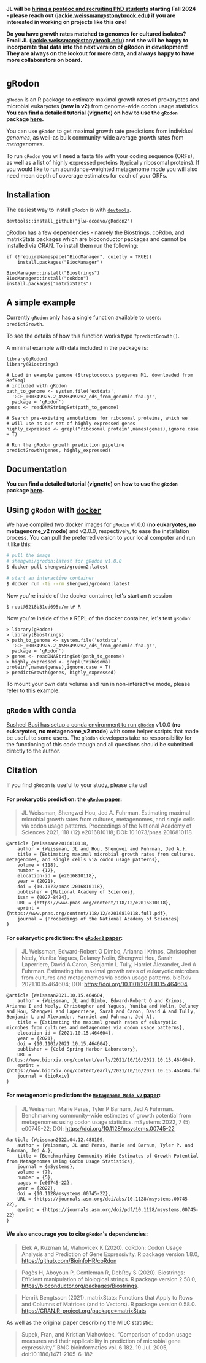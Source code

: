 **JL will be [hiring a postdoc and recruiting PhD students](https://microbialgamut.com/join.html) starting Fall 2024 - please reach out (<jackie.weissman@stonybrook.edu>) if you are interested in working on projects like this one!**

**Do you have growth rates matched to genomes for cultured isolates? Email JL (<jackie.weissman@stonybrook.edu>) and she will be happy to incorporate that data into the next version of gRodon in development! They are always on the lookout for more data, and always happy to have more collaborators on board.**

# `gRodon`

`gRodon` is an R package to estimate maximal growth rates of prokaryotes and microbial eukaryotes (**new in v2**) from genome-wide codon usage statistics. **You can find a detailed tutorial (vignette) on how to use the `gRodon` package [here](https://jlw-ecoevo.github.io/gRodon-vignette).**

You can use `gRodon` to get maximal growth rate predictions from individual *genomes*, as well-as bulk community-wide average growth rates from *metagenomes*. 

To run `gRodon` you will need a fasta file with your coding sequence (ORFs), as well as a list of highly expressed proteins (typically ribosomal proteins). If you would like to run abundance-weighted metagenome mode you will also need mean depth of coverage estimates for each of your ORFs.

## Installation

The easiest way to install `gRodon` is with [`devtools`](https://github.com/r-lib/devtools).

`devtools::install_github("jlw-ecoevo/gRodon2")`

gRodon has a few dependencies - namely the Biostrings, coRdon, and matrixStats packages which are bioconductor packages and cannot be installed via CRAN. To install them run the following:

```
if (!requireNamespace("BiocManager", quietly = TRUE))
    install.packages("BiocManager")

BiocManager::install("Biostrings")
BiocManager::install("coRdon")
install.packages("matrixStats")
```

## A simple example

Currently `gRodon` only has a single function available to users: `predictGrowth`. 

To see the details of how this function works type `?predictGrowth()`.

A minimal example with data included in the package is:

```
library(gRodon)
library(Biostrings)

# Load in example genome (Streptococcus pyogenes M1, downloaded from RefSeq)
# included with gRodon
path_to_genome <- system.file('extdata',
  'GCF_000349925.2_ASM34992v2_cds_from_genomic.fna.gz',
  package = 'gRodon')
genes <- readDNAStringSet(path_to_genome)

# Search pre-existing annotations for ribosomal proteins, which we
# will use as our set of highly expressed genes
highly_expressed <- grepl("ribosomal protein",names(genes),ignore.case = T)

# Run the gRodon growth prediction pipeline
predictGrowth(genes, highly_expressed)
```

## Documentation

**You can find a detailed tutorial (vignette) on how to use the `gRodon` package [here](https://jlw-ecoevo.github.io/gRodon-vignette).**

## Using `gRodon` with [`docker`](https://www.docker.com/)

We have compiled two docker images for `gRodon` v1.0.0 (**no eukaryotes, no metagenome_v2 mode**) and v2.0.0, respectively, to ease the installation process. You can pull the preferred version to your local computer and run it like this:

```bash
# pull the image 
# shengwei/grodon:latest for gRodon v1.0.0
$ docker pull shengwei/grodon2:latest

# start an interactive container
$ docker run -ti --rm shengwei/grodon2:latest
```

Now you're inside of the docker container, let's start an `R` session
```bash
$ root@5218b31cd695:/mnt# R
```

Now you're inside of the `R` REPL of the docker container, let's test `gRodon`: 
```
> library(gRodon)
> library(Biostrings)
> path_to_genome <- system.file('extdata',
  'GCF_000349925.2_ASM34992v2_cds_from_genomic.fna.gz',
  package = 'gRodon')
> genes <- readDNAStringSet(path_to_genome)
> highly_expressed <- grepl("ribosomal protein",names(genes),ignore.case = T)
> predictGrowth(genes, highly_expressed)
```

To mount your own data volume and run in non-interactive mode, please refer to [this](https://hub.docker.com/r/shengwei/das_tool/) example.

## `gRodon` with conda

[Susheel Busi has setup a conda environment to run `gRodon`](https://github.com/susheelbhanu/gRodon)  v1.0.0 (**no eukaryotes, no metagenome_v2 mode**) with some helper scripts that made be useful to some users. The `gRodon` developers take no responsibility for the functioning of this code though and all questions should be submitted directly to the author.

## Citation
If you find `gRodon` is useful to your study, please cite us!

#### For prokaryotic prediction: the [`gRodon` paper](https://doi.org/10.1073/pnas.2016810118): 

> JL Weissman, Shengwei Hou, Jed A. Fuhrman. Estimating maximal microbial growth rates from cultures, metagenomes, and single cells via codon usage patterns. Proceedings of the National Academy of Sciences 2021, 118 (12) e2016810118; DOI: 10.1073/pnas.2016810118

```
@article {Weissmane2016810118,
	author = {Weissman, JL and Hou, Shengwei and Fuhrman, Jed A.},
	title = {Estimating maximal microbial growth rates from cultures, metagenomes, and single cells via codon usage patterns},
	volume = {118},
	number = {12},
	elocation-id = {e2016810118},
	year = {2021},
	doi = {10.1073/pnas.2016810118},
	publisher = {National Academy of Sciences},
	issn = {0027-8424},
	URL = {https://www.pnas.org/content/118/12/e2016810118},
	eprint = {https://www.pnas.org/content/118/12/e2016810118.full.pdf},
	journal = {Proceedings of the National Academy of Sciences}
}
```

#### For eukaryotic prediction: the [`gRodon2` paper](https://doi.org/10.1101/2021.10.15.464604): 

> JL Weissman, Edward-Robert O Dimbo, Arianna I Krinos, Christopher Neely, Yuniba Yagues, Delaney Nolin, Shengwei Hou, Sarah Laperriere, David A Caron, Benjamin L Tully, Harriet Alexander, Jed A Fuhrman. Estimating the maximal growth rates of eukaryotic microbes from cultures and metagenomes via codon usage patterns. bioRxiv 2021.10.15.464604; DOI: https://doi.org/10.1101/2021.10.15.464604

```
@article {Weissman2021.10.15.464604,
	author = {Weissman, JL and Dimbo, Edward-Robert O and Krinos, Arianna I and Neely, Christopher and Yagues, Yuniba and Nolin, Delaney and Hou, Shengwei and Laperriere, Sarah and Caron, David A and Tully, Benjamin L and Alexander, Harriet and Fuhrman, Jed A},
	title = {Estimating the maximal growth rates of eukaryotic microbes from cultures and metagenomes via codon usage patterns},
	elocation-id = {2021.10.15.464604},
	year = {2021},
	doi = {10.1101/2021.10.15.464604},
	publisher = {Cold Spring Harbor Laboratory},
	URL = {https://www.biorxiv.org/content/early/2021/10/16/2021.10.15.464604},
	eprint = {https://www.biorxiv.org/content/early/2021/10/16/2021.10.15.464604.full.pdf},
	journal = {bioRxiv}
}
```

#### For metagenomic prediction: the [`Metagenome Mode v2` paper](https://doi.org/10.1101/2022.04.12.488109): 

> JL Weissman, Marie Peras, Tyler P Barnum, Jed A Fuhrman. Benchmarking community-wide estimates of growth potential from metagenomes using codon usage statistics. mSystems 2022, 7 (5) e00745-22; DOI: https://doi.org/10.1128/msystems.00745-22

```
@article {Weissman2022.04.12.488109,
	author = {Weissman, JL and Peras, Marie and Barnum, Tyler P. and Fuhrman, Jed A.},
	title = {Benchmarking Community-Wide Estimates of Growth Potential from Metagenomes Using Codon Usage Statistics},
	journal = {mSystems},
	volume = {7},
	number = {5},
	pages = {e00745-22},
	year = {2022},
	doi = {10.1128/msystems.00745-22},
	URL = {https://journals.asm.org/doi/abs/10.1128/msystems.00745-22},
	eprint = {https://journals.asm.org/doi/pdf/10.1128/msystems.00745-22}
}
```

#### We also encourage you to cite `gRodon`'s dependencies:

> Elek A, Kuzman M, Vlahovicek K (2020). coRdon: Codon Usage Analysis and Prediction of Gene Expressivity. R package version 1.8.0, https://github.com/BioinfoHR/coRdon

> Pagès H, Aboyoun P, Gentleman R, DebRoy S (2020). Biostrings: Efficient manipulation of biological strings. R package version 2.58.0, https://bioconductor.org/packages/Biostrings.

> Henrik Bengtsson (2021). matrixStats: Functions that Apply to Rows and Columns of  Matrices (and to Vectors). R package version 0.58.0. https://CRAN.R-project.org/package=matrixStats

As well as the original paper describing the MILC statistic:

> Supek, Fran, and Kristian Vlahovicek. “Comparison of codon usage measures and their applicability in prediction of microbial gene expressivity.” BMC bioinformatics vol. 6 182. 19 Jul. 2005, doi:10.1186/1471-2105-6-182

